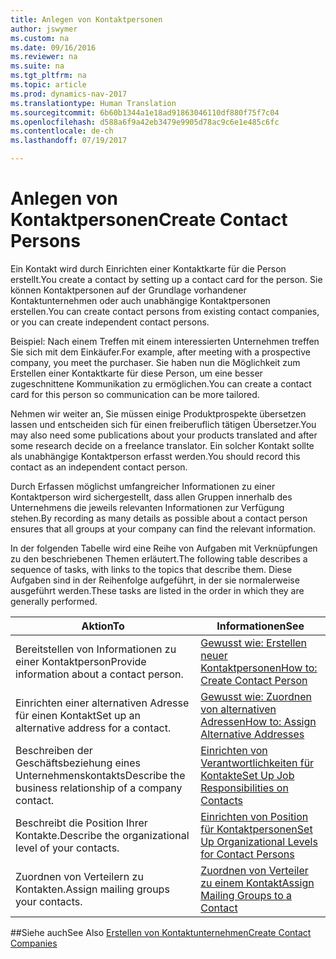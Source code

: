 ```yaml
---
title: Anlegen von Kontaktpersonen
author: jswymer
ms.custom: na
ms.date: 09/16/2016
ms.reviewer: na
ms.suite: na
ms.tgt_pltfrm: na
ms.topic: article
ms.prod: dynamics-nav-2017
ms.translationtype: Human Translation
ms.sourcegitcommit: 6b60b1344a1e18ad91863046110df880f75f7c04
ms.openlocfilehash: d588a6f9a42eb3479e9905d78ac9c6e1e485c6fc
ms.contentlocale: de-ch
ms.lasthandoff: 07/19/2017

---
```

# <a name="create-contact-persons"></a><span data-ttu-id="67f77-102">Anlegen von Kontaktpersonen</span><span class="sxs-lookup"><span data-stu-id="67f77-102">Create Contact Persons</span></span>
<span data-ttu-id="67f77-103">Ein Kontakt wird durch Einrichten einer Kontaktkarte für die Person erstellt.</span><span class="sxs-lookup"><span data-stu-id="67f77-103">You create a contact by setting up a contact card for the person.</span></span> <span data-ttu-id="67f77-104">Sie können Kontaktpersonen auf der Grundlage vorhandener Kontaktunternehmen oder auch unabhängige Kontaktpersonen erstellen.</span><span class="sxs-lookup"><span data-stu-id="67f77-104">You can create contact persons from existing contact companies, or you can create independent contact persons.</span></span>

<span data-ttu-id="67f77-105">Beispiel: Nach einem Treffen mit einem interessierten Unternehmen treffen Sie sich mit dem Einkäufer.</span><span class="sxs-lookup"><span data-stu-id="67f77-105">For example, after meeting with a prospective company, you meet the purchaser.</span></span> <span data-ttu-id="67f77-106">Sie haben nun die Möglichkeit zum Erstellen einer Kontaktkarte für diese Person, um eine besser zugeschnittene Kommunikation zu ermöglichen.</span><span class="sxs-lookup"><span data-stu-id="67f77-106">You can create a contact card for this person so communication can be more tailored.</span></span>

<span data-ttu-id="67f77-107">Nehmen wir weiter an, Sie müssen einige Produktprospekte übersetzen lassen und entscheiden sich für einen freiberuflich tätigen Übersetzer.</span><span class="sxs-lookup"><span data-stu-id="67f77-107">You may also need some publications about your products translated and after some research decide on a freelance translator.</span></span> <span data-ttu-id="67f77-108">Ein solcher Kontakt sollte als unabhängige Kontaktperson erfasst werden.</span><span class="sxs-lookup"><span data-stu-id="67f77-108">You should record this contact as an independent contact person.</span></span>

<span data-ttu-id="67f77-109">Durch Erfassen möglichst umfangreicher Informationen zu einer Kontaktperson wird sichergestellt, dass allen Gruppen innerhalb des Unternehmens die jeweils relevanten Informationen zur Verfügung stehen.</span><span class="sxs-lookup"><span data-stu-id="67f77-109">By recording as many details as possible about a contact person ensures that all groups at your company can find the relevant information.</span></span>

<span data-ttu-id="67f77-110">In der folgenden Tabelle wird eine Reihe von Aufgaben mit Verknüpfungen zu den beschriebenen Themen erläutert.</span><span class="sxs-lookup"><span data-stu-id="67f77-110">The following table describes a sequence of tasks, with links to the topics that describe them.</span></span> <span data-ttu-id="67f77-111">Diese Aufgaben sind in der Reihenfolge aufgeführt, in der sie normalerweise ausgeführt werden.</span><span class="sxs-lookup"><span data-stu-id="67f77-111">These tasks are listed in the order in which they are generally performed.</span></span>

|<span data-ttu-id="67f77-112">Aktion</span><span class="sxs-lookup"><span data-stu-id="67f77-112">To</span></span> |<span data-ttu-id="67f77-113">Informationen</span><span class="sxs-lookup"><span data-stu-id="67f77-113">See</span></span> |
|---|----|
|<span data-ttu-id="67f77-114">Bereitstellen von Informationen zu einer Kontaktperson</span><span class="sxs-lookup"><span data-stu-id="67f77-114">Provide information about a contact person.</span></span>|[<span data-ttu-id="67f77-115">Gewusst wie: Erstellen neuer Kontaktpersonen</span><span class="sxs-lookup"><span data-stu-id="67f77-115">How to: Create Contact Person</span></span>](marketing-how-create-contact-persons.md)|
|<span data-ttu-id="67f77-116">Einrichten einer alternativen Adresse für einen Kontakt</span><span class="sxs-lookup"><span data-stu-id="67f77-116">Set up an alternative address for a contact.</span></span>|[<span data-ttu-id="67f77-117">Gewusst wie: Zuordnen von alternativen Adressen</span><span class="sxs-lookup"><span data-stu-id="67f77-117">How to: Assign Alternative Addresses</span></span>](marketing-how-assign-alternative-address.md)|
|<span data-ttu-id="67f77-118">Beschreiben der Geschäftsbeziehung eines Unternehmenskontakts</span><span class="sxs-lookup"><span data-stu-id="67f77-118">Describe the business relationship of a company contact.</span></span>|[<span data-ttu-id="67f77-119">Einrichten von Verantwortlichkeiten für Kontakte</span><span class="sxs-lookup"><span data-stu-id="67f77-119">Set Up Job Responsibilities on Contacts</span></span>](marketing-job-responsibilities.md)|
|<span data-ttu-id="67f77-120">Beschreibt die Position Ihrer Kontakte.</span><span class="sxs-lookup"><span data-stu-id="67f77-120">Describe the organizational level of your contacts.</span></span>|[<span data-ttu-id="67f77-121">Einrichten von Position für Kontaktpersonen</span><span class="sxs-lookup"><span data-stu-id="67f77-121">Set Up Organizational Levels for Contact Persons</span></span>](marketing-organizational-levels.md)|
|<span data-ttu-id="67f77-122">Zuordnen von Verteilern zu Kontakten.</span><span class="sxs-lookup"><span data-stu-id="67f77-122">Assign mailing groups your contacts.</span></span>|[<span data-ttu-id="67f77-123">Zuordnen von Verteiler zu einem Kontakt</span><span class="sxs-lookup"><span data-stu-id="67f77-123">Assign Mailing Groups to a Contact</span></span>](marketing-mailing-groups.md#assign-mailing-groups-to-a-contact)|

##<a name="see-also"></a><span data-ttu-id="67f77-124">Siehe auch</span><span class="sxs-lookup"><span data-stu-id="67f77-124">See Also</span></span>
[<span data-ttu-id="67f77-125">Erstellen von Kontaktunternehmen</span><span class="sxs-lookup"><span data-stu-id="67f77-125">Create Contact Companies</span></span>](marketing-create-contact-companies.md)

